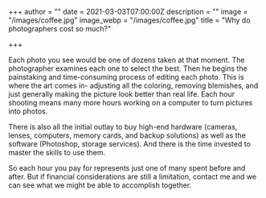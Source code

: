 +++
author = ""
date = 2021-03-03T07:00:00Z
description = ""
image = "/images/coffee.jpg"
image_webp = "/images/coffee.jpg"
title = "Why do photographers cost so much?"

+++

Each photo you see would be one of dozens taken at that moment. The photographer examines each one to select the best. Then he begins the painstaking and time-consuming process of editing each photo.  This is where the art comes in- adjusting all the coloring, removing blemishes, and just generally making the picture look better than real life. Each hour shooting means many more hours working on a computer to turn pictures into photos.

There is also all the initial outlay to buy high-end hardware (cameras, lenses, computers, memory cards, and backup solutions) as well as the software (Photoshop, storage services).  And there is the time invested to master the skills to use them.

So each hour you pay for represents just one of many spent before and after.  But if financial considerations are still a limitation, contact me and we can see what we might be able to accomplish together.